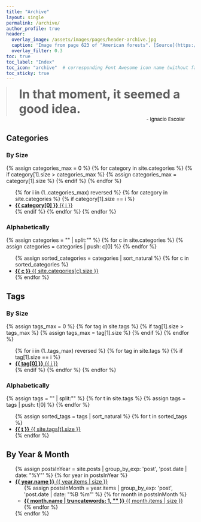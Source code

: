 ```yaml
---
title: "Archive"
layout: single
permalink: /archive/
author_profile: true
header:
  overlay_image: /assets/images/pages/header-archive.jpg
  caption: 'Image from page 623 of "American forests". [Source](https://www.flickr.com/photos/internetarchivebookimages/18146675355/).'
  overlay_filter: 0.3 
toc: true
toc_label: "Index"
toc_icon: "archive"  # corresponding Font Awesome icon name (without fa prefix)
toc_sticky: true
---
```


<p style="margin: 0 0 0 0">
  <blockquote style="font-size: xx-large; margin: 0 0 0 0; font-weight: bold;">
  In that moment, it seemed a good idea.
  </blockquote>
<p style="margin: 0 0 0 0; text-align: right; font-size: small; padding-right: 2em">
  - <a href="http://escolar.net" style="text-decoration: none; color: black">Ignacio Escolar</a></p>
</p>

## Categories 

### By Size

{% assign categories_max = 0 %}
{% for category in site.categories %}
  {% if category[1].size > categories_max %}
    {% assign categories_max = category[1].size %}
  {% endif %}
{% endfor %}

<ul class="taxonomy__index">
  {% for i in (1..categories_max) reversed %}
    {% for category in site.categories %}
      {% if category[1].size == i %}
        <li>
          <a href="/archive/categories/{{ category[0] | slugify }}">
            <strong>{{ category[0] }}</strong> <span class="taxonomy__count">{{ i }}</span>
          </a>
        </li>
      {% endif %}
    {% endfor %}
  {% endfor %}
</ul>

### Alphabetically

{% assign categories = "" | split:"" %}
{% for c in site.categories %}
  {% assign categories = categories | push: c[0] %}
{% endfor %}

<ul class="taxonomy__index">
  {% assign sorted_categories = categories | sort_natural %}
    {% for c in sorted_categories %}
      <li>
        <a href="/archive/categories/{{ c | slugify }}">
          <strong>{{ c }}</strong> <span class="taxonomy__count">{{ site.categories[c].size }}</span>
        </a>
      </li>
  {% endfor %}
</ul>

## Tags

### By Size

{% assign tags_max = 0 %}
{% for tag in site.tags %}
  {% if tag[1].size > tags_max %}
    {% assign tags_max = tag[1].size %}
  {% endif %}
{% endfor %}

<ul class="taxonomy__index">
  {% for i in (1..tags_max) reversed %}
    {% for tag in site.tags %}
      {% if tag[1].size == i %}
        <li>
          <a href="/archive/tags/{{ tag[0] | slugify }}">
            <strong>{{ tag[0] }}</strong> <span class="taxonomy__count">{{ i }}</span>
          </a>
        </li>
      {% endif %}
    {% endfor %}
  {% endfor %}
</ul>

### Alphabetically

{% assign tags = "" | split:"" %}
{% for t in site.tags %}
  {% assign tags = tags | push: t[0] %}
{% endfor %}

<ul class="taxonomy__index">
  {% assign sorted_tags = tags | sort_natural %}
    {% for t in sorted_tags %}
      <li>
        <a href="/archive/tags/{{ t | slugify }}">
          <strong>{{ t }}</strong> <span class="taxonomy__count">{{ site.tags[t].size }}</span>
        </a>
      </li>
  {% endfor %}
</ul>

## By Year & Month

<ul class="taxonomy__index">
  {% assign postsInYear = site.posts | group_by_exp: 'post', 'post.date | date: "%Y"' %}
  {% for year in postsInYear %}
    <li>
      <a href="/archive/{{ year.name }}">
        <strong>{{ year.name }}</strong> <span class="taxonomy__count">{{ year.items | size }}</span>
      </a>
      <ul class="subtaxonomy__index">
      {% assign postsInMonth = year.items | group_by_exp: 'post', 'post.date | date: "%B %m"' %}
 				 {% for month in postsInMonth %}
 			   <li>
      <a href="/archive/{{ year.name | slugify  }}/{{ month.name | slice: -2, 2 | slugify }}">
        <strong>{{ month.name | truncatewords: 1, "" }}</strong> <span class="taxonomy__count">{{ month.items | size }}</span>
      </a>
    	</li>
  {% endfor %}
      </ul>
    </li>
  {% endfor %}
</ul>

